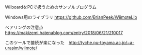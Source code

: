WiiboardをPCで扱うためのサンプルプログラム

Windows用のライブラリ
https://github.com/BrianPeek/WiimoteLib

ペアリングの注意点
https://makizemi.hatenablog.com/entry/2018/06/21/210017

このツールで接続が楽になった　http://tyche.pu-toyama.ac.jp/~a-urasim/wiimote/



